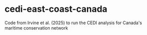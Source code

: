 # cedi-east-coast-canada
Code from Irvine et al. (2025) to run the CEDI analysis for Canada's maritime conservation network
